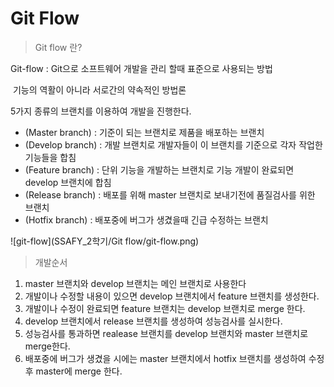 # Git Flow

> Git flow 란?

Git-flow : Git으로 소프트웨어 개발을 관리 할때 표준으로 사용되는 방법

​                 기능의 역활이 아니라 서로간의 약속적인 방법론

5가지 종류의 브랜치를 이용하여 개발을 진행한다.

- (Master branch) : 기준이 되는 브랜치로 제품을 배포하는 브랜치
- (Develop branch) : 개발 브랜치로 개발자들이 이 브랜치를 기준으로 각자 작업한 기능들을 합침
- (Feature branch) : 단위 기능을 개발하는 브랜치로 기능 개발이 완료되면 develop 브랜치에 합침
- (Release branch) : 배포를 위해 master 브랜치로 보내기전에 품질검사를 위한 브랜치
- (Hotfix branch) : 배포중에 버그가 생겼을때 긴급 수정하는 브랜치





![git-flow](SSAFY_2학기/Git flow/git-flow.png)



> 개발순서

1. master 브랜치와 develop 브랜치는 메인 브랜치로 사용한다
2. 개발이나 수정할 내용이 있으면 develop 브랜치에서 feature 브랜치를 생성한다.
3. 개발이나 수정이 완료되면 feature 브랜치는 develop 브랜치로 merge 한다.
4.  develop 브랜치에서 release 브랜치를 생성하여 성능검사를 실시한다.
5.  성능검사를 통과하면 realease 브랜치를 develop 브랜치와 master 브랜치로 merge한다.
6.  배포중에 버그가 생겼을 시에는 master 브랜치에서 hotfix 브랜치를 생성하여 수정후 master에 merge 한다.



